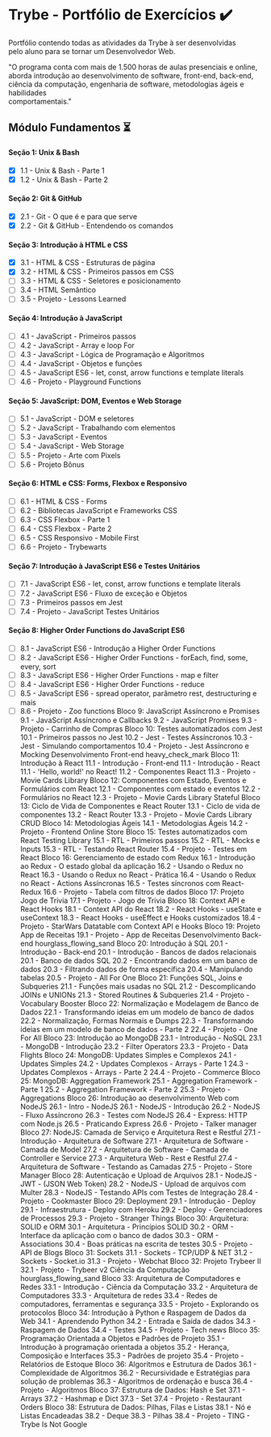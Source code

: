 # Trybe - Portfólio de Exercícios :heavy_check_mark:

Portfólio contendo todas as atividades da Trybe à ser desenvolvidas  
pelo aluno para se tornar um Desenvolvedor Web.

"O programa conta com mais de 1.500 horas de aulas presenciais e online, aborda introdução ao desenvolvimento de software, front-end, back-end, ciência da computação, engenharia de software, metodologias ágeis e habilidades  
comportamentais."

## Módulo Fundamentos :hourglass_flowing_sand:
#### Seção 1: Unix & Bash
- [X] 1.1 - Unix & Bash - Parte 1
- [X] 1.2 - Unix & Bash - Parte 2
#### Seção 2: Git & GitHub
- [X] 2.1 - Git - O que é e para que serve
- [X] 2.2 - Git & GitHub - Entendendo os comandos
#### Seção 3: Introdução à HTML e CSS
- [X] 3.1 - HTML & CSS - Estruturas de página
- [X] 3.2 - HTML & CSS - Primeiros passos em CSS
- [ ] 3.3 - HTML & CSS - Seletores e posicionamento
- [ ] 3.4 - HTML Semântico
- [ ] 3.5 - Projeto - Lessons Learned
#### Seção 4: Introdução à JavaScript
- [ ] 4.1 - JavaScript - Primeiros passos
- [ ] 4.2 - JavaScript - Array e loop For
- [ ] 4.3 - JavaScript - Lógica de Programação e Algoritmos
- [ ] 4.4 - JavaScript - Objetos e funções
- [ ] 4.5 - JavaScript ES6 - let, const, arrow functions e template literals
- [ ] 4.6 - Projeto - Playground Functions
#### Seção 5: JavaScript: DOM, Eventos e Web Storage
- [ ] 5.1 - JavaScript - DOM e seletores
- [ ] 5.2 - JavaScript - Trabalhando com elementos
- [ ] 5.3 - JavaScript - Eventos
- [ ] 5.4 - JavaScript - Web Storage
- [ ] 5.5 - Projeto - Arte com Pixels
- [ ] 5.6 - Projeto Bônus
#### Seção 6: HTML e CSS: Forms, Flexbox e Responsivo
- [ ] 6.1 - HTML & CSS - Forms
- [ ] 6.2 - Bibliotecas JavaScript e Frameworks CSS
- [ ] 6.3 - CSS Flexbox - Parte 1
- [ ] 6.4 - CSS Flexbox - Parte 2
- [ ] 6.5 - CSS Responsivo - Mobile First
- [ ] 6.6 - Projeto - Trybewarts
#### Seção 7: Introdução à JavaScript ES6 e Testes Unitários
- [ ] 7.1 - JavaScript ES6 - let, const, arrow functions e template literals
- [ ] 7.2 - JavaScript ES6 - Fluxo de exceção e Objetos
- [ ] 7.3 - Primeiros passos em Jest
- [ ] 7.4 - Projeto - JavaScript Testes Unitários
#### Seção 8: Higher Order Functions do JavaScript ES6
- [ ] 8.1 - JavaScript ES6 - Introdução a Higher Order Functions
- [ ] 8.2 - JavaScript ES6 - Higher Order Functions - forEach, find, some, every, sort
- [ ] 8.3 - JavaScript ES6 - Higher Order Functions - map e filter
- [ ] 8.4 - JavaScript ES6 - Higher Order Functions - reduce
- [ ] 8.5 - JavaScript ES6 - spread operator, parâmetro rest, destructuring e mais
- [ ] 8.6 - Projeto - Zoo functions
Bloco 9: JavaScript Assíncrono e Promises
 9.1 - JavaScript Assíncrono e Callbacks
 9.2 - JavaScript Promises
 9.3 - Projeto - Carrinho de Compras
Bloco 10: Testes automatizados com Jest
 10.1 - Primeiros passos no Jest
 10.2 - Jest - Testes Assíncronos
 10.3 - Jest - Simulando comportamentos
 10.4 - Projeto - Jest Assíncrono e Mocking
Desenvolvimento Front-end heavy_check_mark
Bloco 11: Introdução à React
 11.1 - Introdução - Front-end
 11.1 - Introdução - React
 11.1 - 'Hello, world!' no React!
 11.2 - Componentes React
 11.3 - Projeto - Movie Cards Library
Bloco 12: Componentes com Estado, Eventos e Formulários com React
 12.1 - Componentes com estado e eventos
 12.2 - Formulários no React
 12.3 - Projeto - Movie Cards Library Stateful
Bloco 13: Ciclo de Vida de Componentes e React Router
 13.1 - Ciclo de vida de componentes
 13.2 - React Router
 13.3 - Projeto - Movie Cards Library CRUD
Bloco 14: Metodologias Ágeis
 14.1 - Metodologias Ágeis
 14.2 - Projeto - Frontend Online Store
Bloco 15: Testes automatizados com React Testing Library
 15.1 - RTL - Primeiros passos
 15.2 - RTL - Mocks e Inputs
 15.3 - RTL - Testando React Router
 15.4 - Projeto - Testes em React
Bloco 16: Gerenciamento de estado com Redux
 16.1 - Introdução ao Redux - O estado global da aplicação
 16.2 - Usando o Redux no React
 16.3 - Usando o Redux no React - Prática
 16.4 - Usando o Redux no React - Actions Assíncronas
 16.5 - Testes síncronos com React-Redux
 16.6 - Projeto - Tabela com filtros de dados
Bloco 17: Projeto Jogo de Trivia
 17.1 - Projeto - Jogo de Trivia
Bloco 18: Context API e React Hooks
 18.1 - Context API do React
 18.2 - React Hooks - useState e useContext
 18.3 - React Hooks - useEffect e Hooks customizados
 18.4 - Projeto - StarWars Datatable com Context API e Hooks
Bloco 19: Projeto App de Receitas
 19.1 - Projeto - App de Receitas
Desenvolvimento Back-end hourglass_flowing_sand
Bloco 20: Introdução à SQL
 20.1 - Introdução - Back-end
 20.1 - Introdução - Bancos de dados relacionais
 20.1 - Banco de dados SQL
 20.2 - Encontrando dados em um banco de dados
 20.3 - Filtrando dados de forma específica
 20.4 - Manipulando tabelas
 20.5 - Projeto - All For One
Bloco 21: Funções SQL, Joins e Subqueries
 21.1 - Funções mais usadas no SQL
 21.2 - Descomplicando JOINs e UNIONs
 21.3 - Stored Routines & Subqueries
 21.4 - Projeto - Vocabulary Booster
Bloco 22: Normalização e Modelagem de Banco de Dados
 22.1 - Transformando ideias em um modelo de banco de dados
 22.2 - Normalização, Formas Normais e Dumps
 22.3 - Transformando ideias em um modelo de banco de dados - Parte 2
 22.4 - Projeto - One For All
Bloco 23: Introdução ao MongoDB
 23.1 - Introdução - NoSQL
 23.1 - MongoDB - Introdução
 23.2 - Filter Operators
 23.3 - Projeto - Data Flights
Bloco 24: MongoDB: Updates Simples e Complexos
 24.1 - Updates Simples
 24.2 - Updates Complexos - Arrays - Parte 1
 24.3 - Updates Complexos - Arrays - Parte 2
 24.4 - Projeto - Commerce
Bloco 25: MongoDB: Aggregation Framework
 25.1 - Aggregation Framework - Parte 1
 25.2 - Aggregation Framework - Parte 2
 25.3 - Projeto - Aggregations
Bloco 26: Introdução ao desenvolvimento Web com NodeJS
 26.1 - Intro - NodeJS
 26.1 - NodeJS - Introdução
 26.2 - NodeJS - Fluxo Assíncrono
 26.3 - Testes com NodeJS
 26.4 - Express: HTTP com Node.js
 26.5 - Praticando Express
 26.6 - Projeto - Talker manager
Bloco 27: NodeJS: Camada de Serviço e Arquitetura Rest e Restful
 27.1 - Introdução - Arquitetura de Software
 27.1 - Arquitetura de Software - Camada de Model
 27.2 - Arquitetura de Software - Camada de Controller e Service
 27.3 - Arquitetura Web - Rest e Restful
 27.4 - Arquitetura de Software - Testando as Camadas
 27.5 - Projeto - Store Manager
Bloco 28: Autenticação e Upload de Arquivos
 28.1 - NodeJS - JWT - (JSON Web Token)
 28.2 - NodeJS - Upload de arquivos com Multer
 28.3 - NodeJS - Testando APIs com Testes de Integração
 28.4 - Projeto - Cookmaster
Bloco 29: Deployment
 29.1 - Introdução - Deploy
 29.1 - Infraestrutura - Deploy com Heroku
 29.2 - Deploy - Gerenciadores de Processos
 29.3 - Projeto - Stranger Things
Bloco 30: Arquitetura: SOLID e ORM
 30.1 - Arquitetura - Princípios SOLID
 30.2 - ORM - Interface da aplicação com o banco de dados
 30.3 - ORM - Associations
 30.4 - Boas práticas na escrita de testes
 30.5 - Projeto - API de Blogs
Bloco 31: Sockets
 31.1 - Sockets - TCP/UDP & NET
 31.2 - Sockets - Socket.io
 31.3 - Projeto - Webchat
Bloco 32: Projeto Trybeer II
 32.1 - Projeto - Trybeer v2
Ciência da Computação hourglass_flowing_sand
Bloco 33: Arquitetura de Computadores e Redes
 33.1 - Introdução - Ciência da Computação
 33.2 - Arquitetura de Computadores
 33.3 - Arquitetura de redes
 33.4 - Redes de computadores, ferramentas e segurança
 33.5 - Projeto - Explorando os protocolos
Bloco 34: Introdução à Python e Raspagem de Dados da Web
 34.1 - Aprendendo Python
 34.2 - Entrada e Saída de dados
 34.3 - Raspagem de Dados
 34.4 - Testes
 34.5 - Projeto - Tech news
Bloco 35: Programação Orientada a Objetos e Padrões de Projeto
 35.1 - Introdução à programação orientada a objetos
 35.2 - Herança, Composição e Interfaces
 35.3 - Padrões de projeto
 35.4 - Projeto - Relatórios de Estoque
Bloco 36: Algoritmos e Estrutura de Dados
 36.1 - Complexidade de Algoritmos
 36.2 - Recursividade e Estratégias para solução de problemas
 36.3 - Algoritmos de ordenação e busca
 36.4 - Projeto - Algoritmos
Bloco 37: Estrutura de Dados: Hash e Set
 37.1 - Arrays
 37.2 - Hashmap e Dict
 37.3 - Set
 37.4 - Projeto - Restaurant Orders
Bloco 38: Estrutura de Dados: Pilhas, Filas e Listas
 38.1 - Nó e Listas Encadeadas
 38.2 - Deque
 38.3 - Pilhas
 38.4 - Projeto - TING - Trybe Is Not Google
